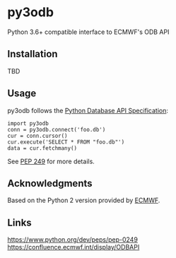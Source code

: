# py3odb
Python 3.6+ compatible interface to ECMWF's ODB API


## Installation
TBD


## Usage
py3odb follows the [Python Database API Specification](https://www.python.org/dev/peps/pep-0249):

    import py3odb
    conn = py3odb.connect('foo.db')
    cur = conn.cursor()
    cur.execute('SELECT * FROM "foo.db"')
    data = cur.fetchmany()

See [PEP 249](https://www.python.org/dev/peps/pep-0249) for more details.


## Acknowledgments
Based on the Python 2 version provided by [ECMWF](https://confluence.ecmwf.int/display/ODBAPI).


## Links
https://www.python.org/dev/peps/pep-0249
https://confluence.ecmwf.int/display/ODBAPI
